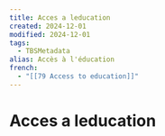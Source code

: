 ```yaml
---
title: Acces a leducation
created: 2024-12-01
modified: 2024-12-01
tags:
  - TBSMetadata
alias: Accès à l'éducation
french:
  - "[[79 Access to education]]"
---
```

# Acces a leducation
